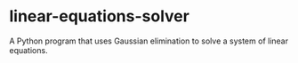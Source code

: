 # linear-equations-solver

A Python program that uses Gaussian elimination to solve a system of linear equations.
